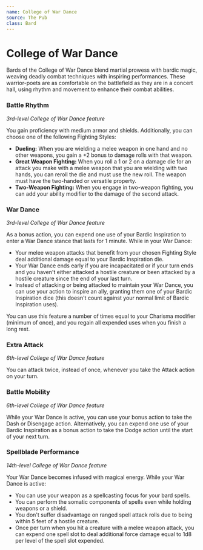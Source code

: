 ```yaml
---
name: College of War Dance
source: The Pub
class: Bard
---
```


# College of War Dance

Bards of the College of War Dance blend martial prowess with bardic magic, weaving deadly combat techniques with inspiring performances. These warrior-poets are as comfortable on the battlefield as they are in a concert hall, using rhythm and movement to enhance their combat abilities.

### Battle Rhythm
*3rd-level College of War Dance feature*

You gain proficiency with medium armor and shields. Additionally, you can choose one of the following Fighting Styles:

- **Dueling:** When you are wielding a melee weapon in one hand and no other weapons, you gain a +2 bonus to damage rolls with that weapon.
- **Great Weapon Fighting:** When you roll a 1 or 2 on a damage die for an attack you make with a melee weapon that you are wielding with two hands, you can reroll the die and must use the new roll. The weapon must have the two-handed or versatile property.
- **Two-Weapon Fighting:** When you engage in two-weapon fighting, you can add your ability modifier to the damage of the second attack.

### War Dance
*3rd-level College of War Dance feature*

As a bonus action, you can expend one use of your Bardic Inspiration to enter a War Dance stance that lasts for 1 minute. While in your War Dance:

- Your melee weapon attacks that benefit from your chosen Fighting Style deal additional damage equal to your Bardic Inspiration die.
- Your War Dance ends early if you are incapacitated or if your turn ends and you haven't either attacked a hostile creature or been attacked by a hostile creature since the end of your last turn.
- Instead of attacking or being attacked to maintain your War Dance, you can use your action to inspire an ally, granting them one of your Bardic Inspiration dice (this doesn't count against your normal limit of Bardic Inspiration uses).

You can use this feature a number of times equal to your Charisma modifier (minimum of once), and you regain all expended uses when you finish a long rest.

### Extra Attack
*6th-level College of War Dance feature*

You can attack twice, instead of once, whenever you take the Attack action on your turn.

### Battle Mobility
*6th-level College of War Dance feature*

While your War Dance is active, you can use your bonus action to take the Dash or Disengage action. Alternatively, you can expend one use of your Bardic Inspiration as a bonus action to take the Dodge action until the start of your next turn.

### Spellblade Performance
*14th-level College of War Dance feature*

Your War Dance becomes infused with magical energy. While your War Dance is active:

- You can use your weapon as a spellcasting focus for your bard spells.
- You can perform the somatic components of spells even while holding weapons or a shield.
- You don't suffer disadvantage on ranged spell attack rolls due to being within 5 feet of a hostile creature.
- Once per turn when you hit a creature with a melee weapon attack, you can expend one spell slot to deal additional force damage equal to 1d8 per level of the spell slot expended.

